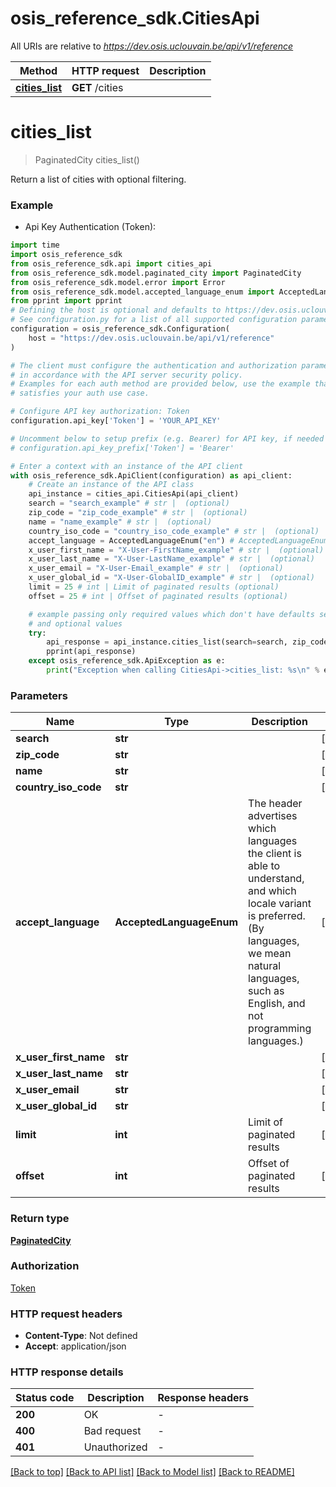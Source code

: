 # osis_reference_sdk.CitiesApi

All URIs are relative to *https://dev.osis.uclouvain.be/api/v1/reference*

Method | HTTP request | Description
------------- | ------------- | -------------
[**cities_list**](CitiesApi.md#cities_list) | **GET** /cities | 


# **cities_list**
> PaginatedCity cities_list()



Return a list of cities with optional filtering.

### Example

* Api Key Authentication (Token):

```python
import time
import osis_reference_sdk
from osis_reference_sdk.api import cities_api
from osis_reference_sdk.model.paginated_city import PaginatedCity
from osis_reference_sdk.model.error import Error
from osis_reference_sdk.model.accepted_language_enum import AcceptedLanguageEnum
from pprint import pprint
# Defining the host is optional and defaults to https://dev.osis.uclouvain.be/api/v1/reference
# See configuration.py for a list of all supported configuration parameters.
configuration = osis_reference_sdk.Configuration(
    host = "https://dev.osis.uclouvain.be/api/v1/reference"
)

# The client must configure the authentication and authorization parameters
# in accordance with the API server security policy.
# Examples for each auth method are provided below, use the example that
# satisfies your auth use case.

# Configure API key authorization: Token
configuration.api_key['Token'] = 'YOUR_API_KEY'

# Uncomment below to setup prefix (e.g. Bearer) for API key, if needed
# configuration.api_key_prefix['Token'] = 'Bearer'

# Enter a context with an instance of the API client
with osis_reference_sdk.ApiClient(configuration) as api_client:
    # Create an instance of the API class
    api_instance = cities_api.CitiesApi(api_client)
    search = "search_example" # str |  (optional)
    zip_code = "zip_code_example" # str |  (optional)
    name = "name_example" # str |  (optional)
    country_iso_code = "country_iso_code_example" # str |  (optional)
    accept_language = AcceptedLanguageEnum("en") # AcceptedLanguageEnum | The header advertises which languages the client is able to understand, and which locale variant is preferred. (By languages, we mean natural languages, such as English, and not programming languages.)  (optional)
    x_user_first_name = "X-User-FirstName_example" # str |  (optional)
    x_user_last_name = "X-User-LastName_example" # str |  (optional)
    x_user_email = "X-User-Email_example" # str |  (optional)
    x_user_global_id = "X-User-GlobalID_example" # str |  (optional)
    limit = 25 # int | Limit of paginated results (optional)
    offset = 25 # int | Offset of paginated results (optional)

    # example passing only required values which don't have defaults set
    # and optional values
    try:
        api_response = api_instance.cities_list(search=search, zip_code=zip_code, name=name, country_iso_code=country_iso_code, accept_language=accept_language, x_user_first_name=x_user_first_name, x_user_last_name=x_user_last_name, x_user_email=x_user_email, x_user_global_id=x_user_global_id, limit=limit, offset=offset)
        pprint(api_response)
    except osis_reference_sdk.ApiException as e:
        print("Exception when calling CitiesApi->cities_list: %s\n" % e)
```


### Parameters

Name | Type | Description  | Notes
------------- | ------------- | ------------- | -------------
 **search** | **str**|  | [optional]
 **zip_code** | **str**|  | [optional]
 **name** | **str**|  | [optional]
 **country_iso_code** | **str**|  | [optional]
 **accept_language** | **AcceptedLanguageEnum**| The header advertises which languages the client is able to understand, and which locale variant is preferred. (By languages, we mean natural languages, such as English, and not programming languages.)  | [optional]
 **x_user_first_name** | **str**|  | [optional]
 **x_user_last_name** | **str**|  | [optional]
 **x_user_email** | **str**|  | [optional]
 **x_user_global_id** | **str**|  | [optional]
 **limit** | **int**| Limit of paginated results | [optional]
 **offset** | **int**| Offset of paginated results | [optional]

### Return type

[**PaginatedCity**](PaginatedCity.md)

### Authorization

[Token](../README.md#Token)

### HTTP request headers

 - **Content-Type**: Not defined
 - **Accept**: application/json


### HTTP response details

| Status code | Description | Response headers |
|-------------|-------------|------------------|
**200** | OK |  -  |
**400** | Bad request |  -  |
**401** | Unauthorized |  -  |

[[Back to top]](#) [[Back to API list]](../README.md#documentation-for-api-endpoints) [[Back to Model list]](../README.md#documentation-for-models) [[Back to README]](../README.md)

